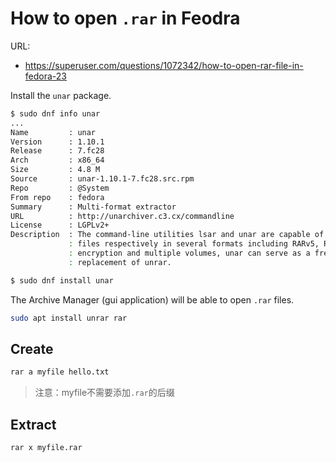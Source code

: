 # How to open `.rar` in Feodra

URL:

- https://superuser.com/questions/1072342/how-to-open-rar-file-in-fedora-23

Install the `unar` package.

```bash
$ sudo dnf info unar
...
Name         : unar
Version      : 1.10.1
Release      : 7.fc28
Arch         : x86_64
Size         : 4.8 M
Source       : unar-1.10.1-7.fc28.src.rpm
Repo         : @System
From repo    : fedora
Summary      : Multi-format extractor
URL          : http://unarchiver.c3.cx/commandline
License      : LGPLv2+
Description  : The command-line utilities lsar and unar are capable of listing and extracting
             : files respectively in several formats including RARv5, RAR support includes
             : encryption and multiple volumes, unar can serve as a free and open source
             : replacement of unrar.

$ sudo dnf install unar
```

The Archive Manager (gui application) will be able to open `.rar` files.

```bash
sudo apt install unrar rar
```

## Create

```bash
rar a myfile hello.txt
```

> 注意：myfile不需要添加`.rar`的后缀

## Extract

```bash
rar x myfile.rar
```
